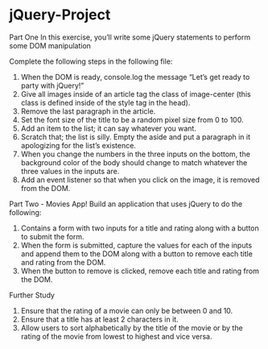 # jQuery-Project

Part One
In this exercise, you’ll write some jQuery statements to perform some DOM manipulation

Complete the following steps in the following file:

1. When the DOM is ready, console.log the message “Let’s get ready to party with jQuery!”
2. Give all images inside of an article tag the class of image-center (this class is defined inside of the style tag in the head).
3. Remove the last paragraph in the article.
4. Set the font size of the title to be a random pixel size from 0 to 100.
5. Add an item to the list; it can say whatever you want.
6. Scratch that; the list is silly. Empty the aside and put a paragraph in it apologizing for the list’s existence.
7. When you change the numbers in the three inputs on the bottom, the background color of the body should change to match whatever the three values in the inputs are.
8. Add an event listener so that when you click on the image, it is removed from the DOM.


Part Two - Movies App!
Build an application that uses jQuery to do the following:

1. Contains a form with two inputs for a title and rating along with a button to submit the form.
2. When the form is submitted, capture the values for each of the inputs and append them to the DOM along with a button to remove each title and rating from the DOM.
3. When the button to remove is clicked, remove each title and rating from the DOM.


Further Study
1. Ensure that the rating of a movie can only be between 0 and 10.
2. Ensure that a title has at least 2 characters in it.
3. Allow users to sort alphabetically by the title of the movie or by the rating of the movie from lowest to highest and vice versa.
